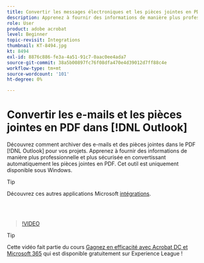 ```yaml
---
title: Convertir les messages électroniques et les pièces jointes en PDF dans [!DNL Outlook]
description: Apprenez à fournir des informations de manière plus professionnelle et plus sécurisée dans [!DNL Outlook]
role: User
product: adobe acrobat
level: Beginner
topic-revisit: Integrations
thumbnail: KT-8494.jpg
kt: 8494
exl-id: 8876c886-fe3a-4a51-91c7-0aac0ee4ada7
source-git-commit: 38a5b00897fc76f08dfa470e4d39012d7ff88c4e
workflow-type: tm+mt
source-wordcount: '101'
ht-degree: 0%

---
```


# Convertir les e-mails et les pièces jointes en PDF dans [!DNL Outlook]

Découvrez comment archiver des e-mails et des pièces jointes dans le PDF [!DNL Outlook] pour vos projets. Apprenez à fournir des informations de manière plus professionnelle et plus sécurisée en convertissant automatiquement les pièces jointes en PDF. Cet outil est uniquement disponible sous Windows.

>[!TIP]
>
>Découvrez ces autres applications Microsoft [intégrations](../integrate/integrate-overview.md#microsoft).

<br> 

>[!VIDEO](https://video.tv.adobe.com/v/336859?hidetitle=true)

>[!TIP]
>
>Cette vidéo fait partie du cours [Gagnez en efficacité avec Acrobat DC et Microsoft 365](https://experienceleague.adobe.com/?recommended=Acrobat-U-1-2021.microsoft365) qui est disponible gratuitement sur Experience League !
